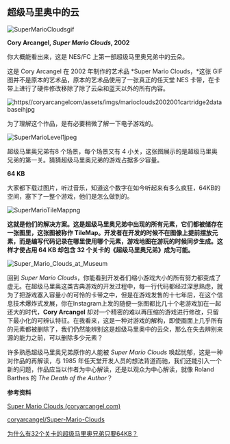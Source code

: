 ## 超级马里奥中的云

![SuperMarioCloudsgif](https://s2.loli.net/2022/05/06/QyPRZ1nOFrvc5EH.gif)

**Cory Arcangel, *Super Mario Clouds*, 2002**

你大概能看出来，这是 NES/FC 上第一部超级马里奥兄弟中的云朵。

这是 Cory Arcangel 在 2002 年制作的艺术品 *Super Mario Clouds，*这张 GIF 图并不是原本的艺术品，原本的艺术品使用了一张真正的任天堂 NES 卡带，在卡带上进行了硬件修改移除了除了云朵和蓝天以外的所有内容。

![https//coryarcangelcom/assets/imgs/marioclouds2002001cartridge2databaseihjpg](https://coryarcangel.com/assets/imgs/mario-clouds-2002-001-cartridge-2-database-ih.jpg)

为了理解这个作品，是有必要稍微了解一下电子游戏的。

![SuperMarioLevel1jpeg](https://s2.loli.net/2022/05/06/wkZHj3CQgXfIzTE.jpg)

超级马里奥兄弟有8 个场景，每个场景又有 4 小关，这张图展示的是超级马里奥兄弟的第一关。猜猜超级马里奥兄弟的游戏占据多少容量。

**64 KB**

大家都下载过图片，听过音乐，知道这个数字在如今听起来有多么疯狂，64KB的空间，塞下了一整个游戏，他们是怎么做到的。

![SuperMarioTileMappng](https://s2.loli.net/2022/05/06/StGj83F75LKRzOy.png)

**这就是他们的解决方案。这是超级马里奥兄弟中出现的所有元素，它们都被储存在一张图里，这张图被称作 TileMap。开发者在开发的时候不在图像上提前摆放元素，而是编写代码记录在哪里使用哪个元素，游戏地图在游玩的时候同步生成。这样才使占用 64 KB 却包含 32 个关卡的《超级马里奥兄弟》成为可能。**

![Super_Mario_Clouds_at_Museum](https://s2.loli.net/2022/05/06/YFEnQkx8o2rMDXi.png)

回到 *Super Mario Clouds*，你能看到开发者们缩小游戏大小的所有努力都变成了虚无。在超级马里奥这类古典游戏的开发过程中，每一行代码都经过深思熟虑，就为了把游戏塞入容量小的可怜的卡带之中，但是在游戏发售的十七年后，在这个信息技术爆炸式发展，你在Instagram上发的随便一张图都比几十个老游戏加在一起还大的时代，**Cory Arcangel** 却对一个精密的难以再压缩的游戏进行修改，只留下最小化的可辨认特征。在我看来，这是一种对游戏的解构，即使画面上几乎所有的元素都被删除了，我们仍然能辨别这是超级马里奥中的云朵，那么在失去辨别来源的能力之前，可以删除多少元素？

许多熟悉超级马里奥兄弟原作的人能被 *Super Mario Clouds* 唤起忧郁，这是一种对作品的再解读，与 1985 年任天堂开发人员的想法背道而驰，我们还能引入一个新的问题，作品应当以作者为中心解读，还是以观众为中心解读，就像 Roland Barthes 的 *The Death of the Author*？

**参考资料**

[Super Mario Clouds (coryarcangel.com)](https://coryarcangel.com/things-i-made/2002-001-super-mario-clouds)

[coryarcangel/Super-Mario-Clouds](https://github.com/coryarcangel/Super-Mario-Clouds)

[为什么有32个关卡的超级马里奥兄弟只要64KB？](https://mp.weixin.qq.com/s/g3nPszZ3MOjwEDhtjMRxmQ)